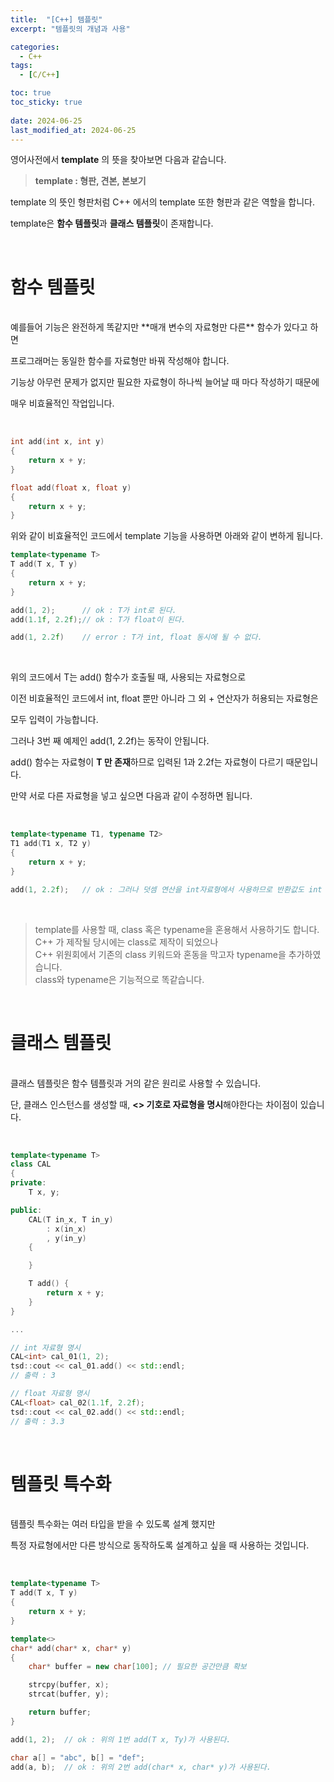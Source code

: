 ```yaml
---
title:  "[C++] 템플릿"
excerpt: "템플릿의 개념과 사용"

categories:
  - C++
tags:
  - [C/C++]

toc: true
toc_sticky: true
 
date: 2024-06-25
last_modified_at: 2024-06-25
---
```


영어사전에서 **template** 의 뜻을 찾아보면 다음과 같습니다.

> **template : 형판, 견본, 본보기**

template 의 뜻인 형판처럼 C++ 에서의 template 또한 형판과 같은 역할을 합니다.  

template은 **함수 템플릿**과 **클래스 템플릿**이 존재합니다.  

<br/>

# 함수 템플릿
<br/>
예를들어 기능은 완전하게 똑같지만 **매개 변수의 자료형만 다른** 함수가 있다고 하면  

프로그래머는 동일한 함수를 자료형만 바꿔 작성해야 합니다.  

기능상 아무런 문제가 없지만 필요한 자료형이 하나씩 늘어날 때 마다 작성하기 때문에  

매우 비효율적인 작업입니다.  

<br/>

```c++
int add(int x, int y)
{
    return x + y;
}

float add(float x, float y)
{
    return x + y;
}
```

위와 같이 비효율적인 코드에서 template 기능을 사용하면 아래와 같이 변하게 됩니다.  

```c++
template<typename T>
T add(T x, T y)
{
    return x + y;
}

add(1, 2);      // ok : T가 int로 된다.
add(1.1f, 2.2f);// ok : T가 float이 된다.

add(1, 2.2f)    // error : T가 int, float 동시에 될 수 없다.
```

<br/>

위의 코드에서 T는 add() 함수가 호출될 때, 사용되는 자료형으로  

이전 비효율적인 코드에서 int, float 뿐만 아니라 그 외 + 연산자가 허용되는 자료형은  

모두 입력이 가능합니다.  

그러나 3번 째 예제인 add(1, 2.2f)는 동작이 안됩니다.  

add() 함수는 자료형이 **T 만 존재**하므로 입력된 1과 2.2f는 자료형이 다르기 때문입니다.  

만약 서로 다른 자료형을 넣고 싶으면 다음과 같이 수정하면 됩니다.

<br/>

```c++
template<typename T1, typename T2>
T1 add(T1 x, T2 y)
{
    return x + y;
}

add(1, 2.2f);   // ok : 그러나 덧셈 연산을 int자료형에서 사용하므로 반환값도 int
```

<br/>

> template를 사용할 때, class 혹은 typename을 혼용해서 사용하기도 합니다.  
> C++ 가 제작될 당시에는 class로 제작이 되었으나  
> C++ 위원회에서 기존의 class 키워드와 혼동을 막고자 typename을 추가하였습니다.  
> class와 typename은 기능적으로 똑같습니다.  

<br/>

# 클래스 템플릿
<br/>
클래스 템플릿은 함수 템플릿과 거의 같은 원리로 사용할 수 있습니다.  

단, 클래스 인스턴스를 생성할 때, **<> 기호로 자료형을 명시**해야한다는 차이점이 있습니다.  

<br/>

```c++
template<typename T>
class CAL
{
private:
    T x, y;

public:
    CAL(T in_x, T in_y) 
        : x(in_x)
        , y(in_y)
    {

    }

    T add() {
        return x + y;
    }
}

...

// int 자료형 명시
CAL<int> cal_01(1, 2);
tsd::cout << cal_01.add() << std::endl;
// 출력 : 3

// float 자료형 명시
CAL<float> cal_02(1.1f, 2.2f);
tsd::cout << cal_02.add() << std::endl;
// 출력 : 3.3
```

<br/>

# 템플릿 특수화
<br/>
템플릿 특수화는 여러 타입을 받을 수 있도록 설계 했지만  

특정 자료형에서만 다른 방식으로 동작하도록 설계하고 싶을 때 사용하는 것입니다.  

<br/>

```c++
template<typename T>
T add(T x, T y)
{
    return x + y;
}

template<>
char* add(char* x, char* y)
{
    char* buffer = new char[100]; // 필요한 공간만큼 확보

    strcpy(buffer, x);
    strcat(buffer, y);

    return buffer;
}

add(1, 2);  // ok : 위의 1번 add(T x, Ty)가 사용된다.

char a[] = "abc", b[] = "def";
add(a, b);  // ok : 위의 2번 add(char* x, char* y)가 사용된다.
```
